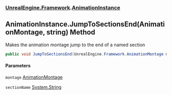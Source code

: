 ### [UnrealEngine.Framework](UnrealEngine_Framework.md 'UnrealEngine.Framework').[AnimationInstance](AnimationInstance.md 'UnrealEngine.Framework.AnimationInstance')
## AnimationInstance.JumpToSectionsEnd(AnimationMontage, string) Method
Makes the animation montage jump to the end of a named section  
```csharp
public void JumpToSectionsEnd(UnrealEngine.Framework.AnimationMontage montage, string sectionName);
```
#### Parameters
<a name='UnrealEngine_Framework_AnimationInstance_JumpToSectionsEnd(UnrealEngine_Framework_AnimationMontage_string)_montage'></a>
`montage` [AnimationMontage](AnimationMontage.md 'UnrealEngine.Framework.AnimationMontage')  
  
<a name='UnrealEngine_Framework_AnimationInstance_JumpToSectionsEnd(UnrealEngine_Framework_AnimationMontage_string)_sectionName'></a>
`sectionName` [System.String](https://docs.microsoft.com/en-us/dotnet/api/System.String 'System.String')  
  
